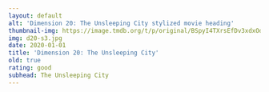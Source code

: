 ```yaml
---
layout: default
alt: 'Dimension 20: The Unsleeping City stylized movie heading'
thumbnail-img: https://image.tmdb.org/t/p/original/BSpyI4TXrsEfDv3xdxOdIsJSwT.png
img: d20-s3.jpg
date: 2020-01-01
title: 'Dimension 20: The Unsleeping City'
old: true
rating: good
subhead: The Unsleeping City
---
```

